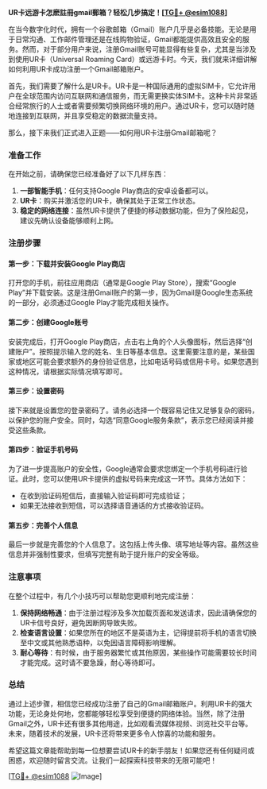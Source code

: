 **UR卡远游卡怎麽註冊gmail郵箱？轻松几步搞定！[[TG💪+ @esim1088](https://t.me/s/esim1088)]**

在当今数字化时代，拥有一个谷歌邮箱（Gmail）账户几乎是必备技能。无论是用于日常沟通、工作邮件管理还是在线购物验证，Gmail都能提供高效且安全的服务。然而，对于部分用户来说，注册Gmail账号可能显得有些复杂，尤其是当涉及到使用UR卡（Universal Roaming Card）或远游卡时。今天，我们就来详细讲解如何利用UR卡成功注册一个Gmail邮箱账户。

首先，我们需要了解什么是UR卡。UR卡是一种国际通用的虚拟SIM卡，它允许用户在全球范围内访问互联网和通信服务，而无需更换实体SIM卡。这种卡片非常适合经常旅行的人士或者需要频繁切换网络环境的用户。通过UR卡，您可以随时随地连接到互联网，并且享受稳定的数据流量支持。

那么，接下来我们正式进入正题——如何用UR卡注册Gmail邮箱呢？

### 准备工作

在开始之前，请确保您已经准备好了以下几样东西：

1. **一部智能手机**：任何支持Google Play商店的安卓设备都可以。
2. **UR卡**：购买并激活您的UR卡，确保其处于正常工作状态。
3. **稳定的网络连接**：虽然UR卡提供了便捷的移动数据功能，但为了保险起见，建议先确认设备能够顺利上网。

### 注册步骤

#### 第一步：下载并安装Google Play商店

打开您的手机，前往应用商店（通常是Google Play Store），搜索“Google Play”并下载安装。这是注册Gmail账户的第一步，因为Gmail是Google生态系统的一部分，必须通过Google Play才能完成相关操作。

#### 第二步：创建Google账号

安装完成后，打开Google Play商店，点击右上角的个人头像图标，然后选择“创建账户”。按照提示输入您的姓名、生日等基本信息。这里需要注意的是，某些国家或地区可能会要求额外的身份验证信息，比如电话号码或信用卡号。如果您遇到这种情况，请根据实际情况填写即可。

#### 第三步：设置密码

接下来就是设置您的登录密码了。请务必选择一个既容易记住又足够复杂的密码，以保护您的账户安全。同时，勾选“同意Google服务条款”，表示您已经阅读并接受这些条款。

#### 第四步：验证手机号码

为了进一步提高账户的安全性，Google通常会要求您绑定一个手机号码进行验证。此时，您可以使用UR卡提供的虚拟号码来完成这一环节。具体方法如下：
   - 在收到验证码短信后，直接输入验证码即可完成验证；
   - 如果无法接收到短信，可以选择语音通话的方式接收验证码。

#### 第五步：完善个人信息

最后一步就是完善您的个人信息了。这包括上传头像、填写地址等内容。虽然这些信息并非强制性要求，但填写完整有助于提升账户的安全等级。

### 注意事项

在整个过程中，有几个小技巧可以帮助您更顺利地完成注册：

1. **保持网络畅通**：由于注册过程涉及多次加载页面和发送请求，因此请确保您的UR卡信号良好，避免因断网导致失败。
2. **检查语言设置**：如果您所在的地区不是英语为主，记得提前将手机的语言切换至中文或其他熟悉语种，以免因语言障碍影响理解。
3. **耐心等待**：有时候，由于服务器繁忙或其他原因，某些操作可能需要较长时间才能完成。这时请不要急躁，耐心等待即可。

### 总结

通过上述步骤，相信您已经成功注册了自己的Gmail邮箱账户。利用UR卡的强大功能，无论身处何地，您都能够轻松享受到便捷的网络体验。当然，除了注册Gmail之外，UR卡还有很多其他用途，比如观看流媒体视频、浏览社交平台等。未来，随着技术的发展，UR卡还将带来更多令人惊喜的功能和服务。

希望这篇文章能帮助到每一位想要尝试UR卡的新手朋友！如果您还有任何疑问或困惑，欢迎随时留言交流。让我们一起探索科技带来的无限可能吧！

[[TG💪+ @esim1088](https://t.me/s/esim1088) ![Image](https://i.postimg.cc/4NQfJmqS/Snipaste-2025-05-13-00-14-12.png)]